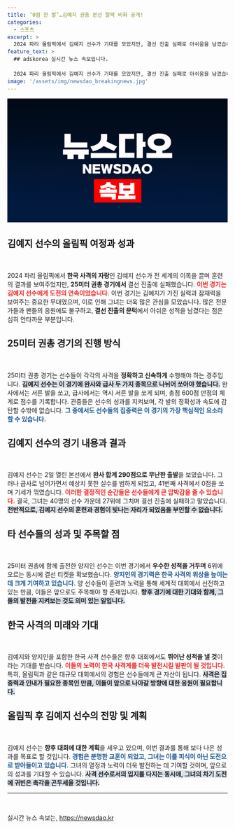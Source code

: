 ```yaml
---
title: ‘0점 한 발’…김예지 권총 본선 탈락 비화 공개!
categories:
  - 스포츠
excerpt: >
  2024 파리 올림픽에서 김예지 선수가 기대를 모았지만, 결선 진출 실패로 아쉬움을 남겼습니다. 특유의 카리스마로 세계를 사로잡았던 그녀의 경기 결과에 관심이 집중됩니다.
feature_text: >
  ## adskorea 실시간 뉴스 속보입니다.

  2024 파리 올림픽에서 김예지 선수가 기대를 모았지만, 결선 진출 실패로 아쉬움을 남겼습니다. 특유의 카리스마로 세계를 사로잡았던 그녀의 경기 결과에 관심이 집중됩니다.
image: '/assets/img/newsdao_breakingnews.jpg'
---
```


<p><img src="/assets/img/newsdao_breakingnews.jpg" alt="adskorea 속보" /></p>

<h2 data-ke-size="size26">김예지 선수의 올림픽 여정과 성과</h2>

<p data-ke-size="size16">&nbsp;</p>

<p>2024 파리 올림픽에서 <strong>한국 사격의 자랑</strong>인 김예지 선수가 전 세계의 이목을 끌며 훈련의 결과를 보여주었지만, <strong>25미터 권총 경기에서</strong> 결선 진출에 실패했습니다. <b><span style="color: #ee2323;">이번 경기는 김예지 선수에게 도전의 연속이었습니다.</span></b> 이번 경기는 김예지가 가진 실력과 잠재력을 보여주는 중요한 무대였으며, 이로 인해 그녀는 더욱 많은 관심을 모았습니다. 많은 전문가들과 팬들의 응원에도 불구하고, <strong>결선 진출의 문턱</strong>에서 아쉬운 성적을 남겼다는 점은 심히 안타까운 부분입니다.</p>

<h2 data-ke-size="size26">25미터 권총 경기의 진행 방식</h2>

<p data-ke-size="size16">&nbsp;</p>

<p>25미터 권총 경기는 선수들이 각각의 사격을 <strong>정확하고 신속하게</strong> 수행해야 하는 경주입니다. <b><span style="background-color: #21538527;">김예지 선수는 이 경기에 완사와 급사 두 가지 종목으로 나뉘어 쏘아야 했습니다.</span></b> 완사에서는 서른 발을 쏘고, 급사에서는 역시 서른 발을 쏘게 되며, 총점 600점 만점의 체계로 점수를 기록합니다. 관중들은 선수의 성과를 지켜보며, 각 발의 정확성과 속도에 감탄할 수밖에 없습니다. <b><span style="color: #1a5490;">그 중에서도 선수들의 집중력은 이 경기의 가장 핵심적인 요소라 할 수 있습니다.</span></b> </p>

<h2 data-ke-size="size26">김예지 선수의 경기 내용과 결과</h2>

<p data-ke-size="size16">&nbsp;</p>

<p>김예지 선수는 2일 열린 본선에서 <strong>완사 합계 290점으로 무난한 출발</strong>을 보였습니다. 그러나 급사로 넘어가면서 예상치 못한 실수를 범하게 되었고, 41번째 사격에서 0점을 쏘며 기세가 꺾였습니다. <b><span style="color: #ee2323;">이러한 결정적인 순간들은 선수들에게 큰 압박감을 줄 수 있습니다.</span></b> 결국, 그녀는 40명의 선수 가운데 27위에 그치며 결선 진출에 실패하고 말았습니다. <b><span style="background-color: #21538527;">전반적으로, 김예지 선수의 훈련과 경험이 빛나는 자리가 되었음을 부인할 수 없습니다.</span></b> </p>

<h2 data-ke-size="size26">타 선수들의 성과 및 주목할 점</h2>

<p data-ke-size="size16">&nbsp;</p>

<p>25미터 권총에 함께 출전한 양지인 선수는 이번 경기에서 <strong>우수한 성적을 거두며</strong> 6위에 오르는 동시에 결선 티켓을 확보했습니다. <b><span style="color: #1a5490;">양지인의 경기력은 한국 사격의 위상을 높이는 데 크게 기여하고 있습니다.</span></b> 양 선수들이 훈련과 노력을 통해 세계적 대회에서 선전하고 있는 만큼, 이들은 앞으로도 주목해야 할 존재입니다. <b><span style="background-color: #21538527;">향후 경기에 대한 기대와 함께, 그들의 발전을 지켜보는 것도 의미 있는 일입니다.</span></b> </p>

<h2 data-ke-size="size26">한국 사격의 미래와 기대</h2>

<p data-ke-size="size16">&nbsp;</p>

<p>김예지와 양지인을 포함한 한국 사격 선수들은 향후 대회에서도 <strong>뛰어난 성적을 낼 것</strong>이라는 기대를 받습니다. <b><span style="color: #ee2323;">이들의 노력이 한국 사격계를 더욱 발전시킬 발판이 될 것입니다.</span></b> 특히, 올림픽과 같은 대규모 대회에서의 경험은 선수들에게 큰 자산이 됩니다. <b><span style="background-color: #21538527;">사격은 집중력과 인내가 필요한 종목인 만큼, 이들이 앞으로 나아갈 방향에 대한 응원이 필요합니다.</span></b> </p>

<h2 data-ke-size="size26">올림픽 후 김예지 선수의 전망 및 계획</h2>

<p data-ke-size="size16">&nbsp;</p>

<p>김예지 선수는 <strong>향후 대회에 대한 계획</strong>을 세우고 있으며, 이번 결과를 통해 보다 나은 성과를 목표로 할 것입니다. <b><span style="color: #1a5490;">경험은 분명한 교훈이 되었고, 그녀는 이를 피식이 아닌 도전으로 받아들이고 있습니다.</span></b> 그녀의 열정과 노력이 더욱 발전하는 데 기여할 것이며, 앞으로의 성과를 기대할 수 있습니다. <b><span style="background-color: #21538527;">사격 선수로서의 입지를 다지는 동시에, 그녀의 차기 도전에 귀빈은 촉각을 곤두세울 것입니다.</span></b> </p>

<hr>

<p data-ke-size="size16">&nbsp;</p>
실시간 뉴스 속보는, <a href="https://newsdao.kr" rel="dofollow">https://newsdao.kr</a>


